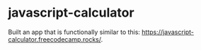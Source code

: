 # javascript-calculator
Built an app that is functionally similar to this: https://javascript-calculator.freecodecamp.rocks/.
